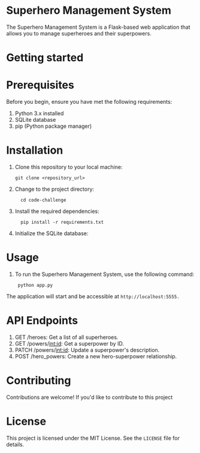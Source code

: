 # Superhero Management System
The Superhero Management System is a Flask-based web application that allows you to manage superheroes and their superpowers. 

# Getting started

# Prerequisites

Before you begin, ensure you have met the following requirements:

1. Python 3.x installed
2. SQLite database
3. pip (Python package manager)

# Installation

1. Clone this repository to your local machine:

       git clone <repository_url>

2. Change to the project directory:

         cd code-challenge
3. Install the required dependencies:

         pip install -r requirements.txt
4. Initialize the SQLite database:


# Usage

1. To run the Superhero Management System, use the following command:

        python app.py

The application will start and be accessible at `http://localhost:5555.`

# API Endpoints

1. GET /heroes: Get a list of all superheroes.
2. GET /powers/<int:id>: Get a superpower by ID.
3. PATCH /powers/<int:id>: Update a superpower's description.
4. POST /hero_powers: Create a new hero-superpower relationship.

# Contributing

Contributions are welcome! If you'd like to contribute to this project

# License

This project is licensed under the MIT License. See the `LICENSE` file for details.